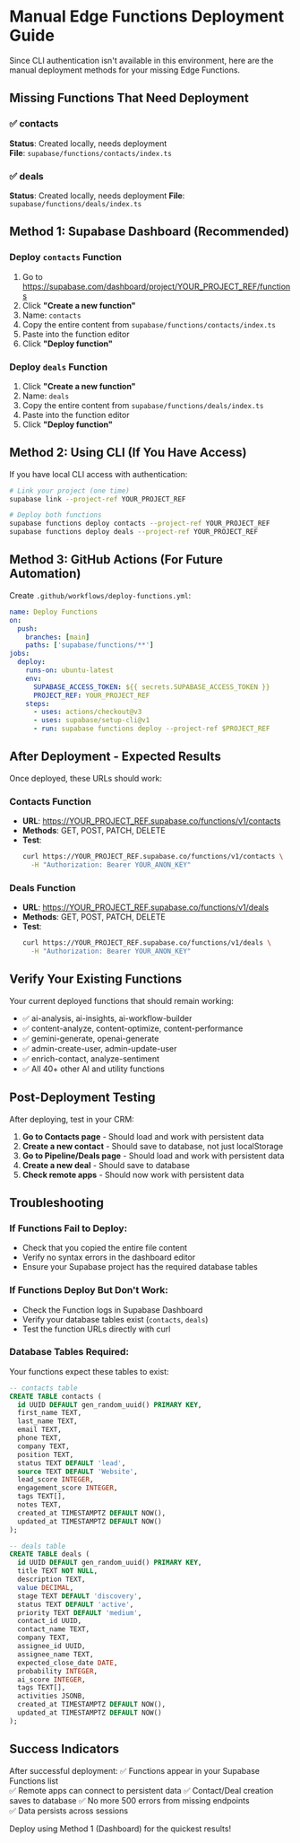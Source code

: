 # Manual Edge Functions Deployment Guide

Since CLI authentication isn't available in this environment, here are the manual deployment methods for your missing Edge Functions.

## Missing Functions That Need Deployment

### ✅ contacts
**Status**: Created locally, needs deployment  
**File**: `supabase/functions/contacts/index.ts`

### ✅ deals  
**Status**: Created locally, needs deployment
**File**: `supabase/functions/deals/index.ts`

## Method 1: Supabase Dashboard (Recommended)

### Deploy `contacts` Function
1. Go to https://supabase.com/dashboard/project/YOUR_PROJECT_REF/functions
2. Click **"Create a new function"**
3. Name: `contacts`
4. Copy the entire content from `supabase/functions/contacts/index.ts` 
5. Paste into the function editor
6. Click **"Deploy function"**

### Deploy `deals` Function  
1. Click **"Create a new function"**
2. Name: `deals`
3. Copy the entire content from `supabase/functions/deals/index.ts`
4. Paste into the function editor  
5. Click **"Deploy function"**

## Method 2: Using CLI (If You Have Access)

If you have local CLI access with authentication:

```bash
# Link your project (one time)
supabase link --project-ref YOUR_PROJECT_REF

# Deploy both functions
supabase functions deploy contacts --project-ref YOUR_PROJECT_REF
supabase functions deploy deals --project-ref YOUR_PROJECT_REF
```

## Method 3: GitHub Actions (For Future Automation)

Create `.github/workflows/deploy-functions.yml`:

```yaml
name: Deploy Functions
on:
  push:
    branches: [main]
    paths: ['supabase/functions/**']
jobs:
  deploy:
    runs-on: ubuntu-latest
    env:
      SUPABASE_ACCESS_TOKEN: ${{ secrets.SUPABASE_ACCESS_TOKEN }}
      PROJECT_REF: YOUR_PROJECT_REF
    steps:
      - uses: actions/checkout@v3
      - uses: supabase/setup-cli@v1
      - run: supabase functions deploy --project-ref $PROJECT_REF
```

## After Deployment - Expected Results

Once deployed, these URLs should work:

### Contacts Function
- **URL**: https://YOUR_PROJECT_REF.supabase.co/functions/v1/contacts
- **Methods**: GET, POST, PATCH, DELETE
- **Test**: 
  ```bash
  curl https://YOUR_PROJECT_REF.supabase.co/functions/v1/contacts \
    -H "Authorization: Bearer YOUR_ANON_KEY"
  ```

### Deals Function  
- **URL**: https://YOUR_PROJECT_REF.supabase.co/functions/v1/deals
- **Methods**: GET, POST, PATCH, DELETE  
- **Test**:
  ```bash
  curl https://YOUR_PROJECT_REF.supabase.co/functions/v1/deals \
    -H "Authorization: Bearer YOUR_ANON_KEY"
  ```

## Verify Your Existing Functions

Your current deployed functions that should remain working:
- ✅ ai-analysis, ai-insights, ai-workflow-builder
- ✅ content-analyze, content-optimize, content-performance  
- ✅ gemini-generate, openai-generate
- ✅ admin-create-user, admin-update-user
- ✅ enrich-contact, analyze-sentiment
- ✅ All 40+ other AI and utility functions

## Post-Deployment Testing

After deploying, test in your CRM:

1. **Go to Contacts page** - Should load and work with persistent data
2. **Create a new contact** - Should save to database, not just localStorage  
3. **Go to Pipeline/Deals page** - Should load and work with persistent data
4. **Create a new deal** - Should save to database
5. **Check remote apps** - Should now work with persistent data

## Troubleshooting

### If Functions Fail to Deploy:
- Check that you copied the entire file content
- Verify no syntax errors in the dashboard editor
- Ensure your Supabase project has the required database tables

### If Functions Deploy But Don't Work:
- Check the Function logs in Supabase Dashboard
- Verify your database tables exist (`contacts`, `deals`)  
- Test the function URLs directly with curl

### Database Tables Required:

Your functions expect these tables to exist:

```sql
-- contacts table
CREATE TABLE contacts (
  id UUID DEFAULT gen_random_uuid() PRIMARY KEY,
  first_name TEXT,
  last_name TEXT,
  email TEXT,
  phone TEXT,
  company TEXT,
  position TEXT,
  status TEXT DEFAULT 'lead',
  source TEXT DEFAULT 'Website',
  lead_score INTEGER,
  engagement_score INTEGER,
  tags TEXT[],
  notes TEXT,
  created_at TIMESTAMPTZ DEFAULT NOW(),
  updated_at TIMESTAMPTZ DEFAULT NOW()
);

-- deals table  
CREATE TABLE deals (
  id UUID DEFAULT gen_random_uuid() PRIMARY KEY,
  title TEXT NOT NULL,
  description TEXT,
  value DECIMAL,
  stage TEXT DEFAULT 'discovery',
  status TEXT DEFAULT 'active',
  priority TEXT DEFAULT 'medium',
  contact_id UUID,
  contact_name TEXT,
  company TEXT,
  assignee_id UUID,
  assignee_name TEXT,
  expected_close_date DATE,
  probability INTEGER,
  ai_score INTEGER,
  tags TEXT[],
  activities JSONB,
  created_at TIMESTAMPTZ DEFAULT NOW(),
  updated_at TIMESTAMPTZ DEFAULT NOW()
);
```

## Success Indicators

After successful deployment:
✅ Functions appear in your Supabase Functions list  
✅ Remote apps can connect to persistent data
✅ Contact/Deal creation saves to database
✅ No more 500 errors from missing endpoints  
✅ Data persists across sessions

Deploy using Method 1 (Dashboard) for the quickest results!